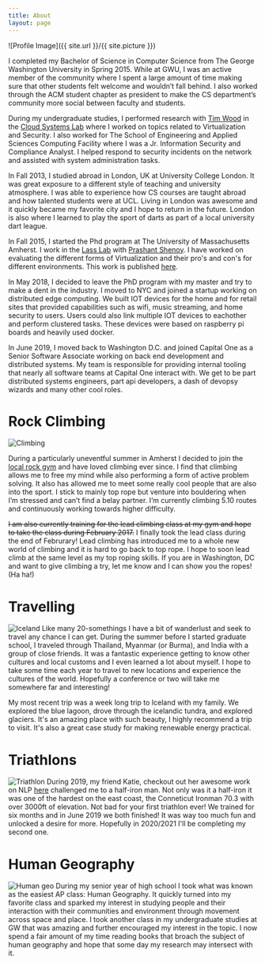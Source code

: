 ```yaml
---
title: About
layout: page
---
```

![Profile Image]({{ site.url }}/{{ site.picture }})

I completed my Bachelor of Science in Computer Science from The George Washington University in Spring 2015. While at GWU, I was an active member of the community where I spent a large amount of time making sure that other students felt welcome and wouldn’t fall behind. I also worked through the ACM student chapter as president to make the CS department’s community more social between faculty and students. 

During my undergraduate studies, I performed research with [Tim Wood](http://faculty.cs.gwu.edu/~timwood/) in the [Cloud Systems Lab](https://cloudlab.seas.gwu.edu) where I worked on topics related to Virtualization and Security. I also worked for The School of Engineering and Applied Sciences Computing Facility where I was a Jr. Information Security and Compliance Analyst. I helped respond to security incidents on the network and assisted with system administration tasks.

In Fall 2013, I studied abroad in London, UK at University College London. It was great exposure to a different style of teaching and university atmosphere. I was able to experience how CS courses are taught abroad and how talented students were at UCL. Living in London was awesome and it quickly became my favorite city and I hope to return in the future. London is also where I learned to play the sport of darts as part of a local university dart league. 

In Fall 2015, I started the Phd program at The University of Massachusetts Amherst. I work in the [Lass Lab](http://lass.cs.umass.edu) with [Prashant Shenoy](https://people.cs.umass.edu/~shenoy/). I have worked on evaluating the different forms of Virtualization and their pro's and con's for different environments. This work is published [here](/publication/containers-vm/). 

In May 2018, I decided to leave the PhD program with my master and try to make a dent in the industry. I moved to NYC and joined a startup working on distributed edge computing. We built IOT devices for the home and for retail sites that provided capabilities such as wifi, music streaming, and home security to users. Users could also link multiple IOT devices to eachother and perform clustered tasks. These devices were based on raspberry pi boards and heavily used docker.

In June 2019, I moved back to Washington D.C. and joined Capital One as a Senior Software Associate working on back end development and distributed systems. My team is responsible for providing internal tooling that nearly all software teams at Capital One interact with. We get to be part distributed systems engineers, part api developers, a dash of devopsy wizards and many other cool roles. 

# Rock Climbing

<!--climbing.jpg-->
![Climbing](/assets/img/climbing.jpg)

During a particularly uneventful summer in Amherst I decided to join the [local rock gym](https://www.centralrockgym.com/hadley/) and have loved climbing ever since. I find that climbing allows me to free my mind while also performing a form of active problem solving. It also has allowed me to meet some really cool people that are also into the sport. I stick to mainly top rope but venture into bouldering when I’m stressed and can’t find a belay partner. 
I’m currently climbing 5.10 routes and continuously working towards higher difficulty. 

~~I am also currently training 
for the lead climbing class at my gym and hope to take the class during February 2017.~~ I finally took the lead class during the end of Februrary! Lead climbing has introduced me to a whole new world of climbing and it is hard to go back to top rope. I hope to soon lead climb at the same level as my top roping skills.  If you are in Washington, DC and want to give climbing a try, let me know and I can show you the ropes! (Ha ha!)

# Travelling 
<!--traveling.jpg -->
![Iceland](/assets/img/iceland.jpg)
Like many 20-somethings I have a bit of wanderlust and seek to travel any chance I can get. During the summer before I started graduate school, I traveled through Thailand, Myanmar (or Burma), and India with a group of close friends. It was a fantastic experience getting to know other cultures and local customs and I even learned a lot about myself. I hope to take some time each year to travel to new locations and experience the cultures of the world. Hopefully a conference or two will take me somewhere far and interesting! 

My most recent trip was a week long trip to Iceland with my family. We explored the blue lagoon, drove through the icelandic tundra, and explored glaciers. It's an amazing place with such beauty, I highly recommend a trip to visit. It's also a great case study for making renewable energy practical. 


# Triathlons
![Triathlon](/assets/img/bike.jpg)
During 2019, my friend Katie, checkout out her awesome work on NLP [here](https://kakeith.github.io/) challenged me to a half-iron man. Not only was it a half-iron it was one of the hardest on the east coast, the Conneticut Ironman 70.3 with over 3000ft of elevation. Not bad for your first triathlon ever! We trained for six months and in June 2019 we both finished! It was way too much fun and unlocked a desire for more. Hopefully in 2020/2021 I'll be completing my second one.

# Human Geography
![Human geo](/assets/img/lucas_statue.jpg)
During my senior year of high school I took what was known as the easiest AP class: Human Geography. It quickly turned into my favorite class and sparked my interest in studying people and their interaction with their communities and environment through movement across space and place. I took another class in my undergraduate studies at GW that was amazing and further encouraged my interest in the topic. I now spend a fair amount of my time reading books that broach the subject of human geography and hope that some day my research may intersect with it.


<!-- <ul class="skill-list">
	<li>HTML - Jade - Haml - Erb</li>
	<li>Responsive (Mobile First)</li>
	<li>CSS (Stylus, Sass, Less)</li>
	<li>Css Frameworks (Bootstrap, Foundation)</li>
	<li>Javascript (Design Patterns, Testes)</li>
	<li>NodeJS</li>
	<li>AngularJS - ReactJS</li>
	<li>Grunt - Gulp - Yeoman</li>
	<li>Git</li>
	<li>PHP</li>
	<li>Python</li>
	<li>MySQL - MongoDB</li>
	<li>Scrum and Kanban</li>
	<li>TDD e Continuous Integration</li>
</ul> -->

<!-- <h2>Projects</h2>

<ul>
	<li><a href="https://github.com/">Lorem Lorem</a></li>
	<li><a href="https://github.com/">Ipsum Dolor</a></li>
	<li><a href="https://github.com/">Dolor Lorem</a></li>
</ul> -->
